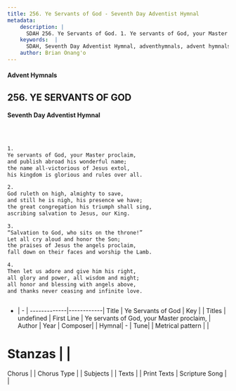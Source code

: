 ```yaml
---
title: 256. Ye Servants of God - Seventh Day Adventist Hymnal
metadata:
    description: |
      SDAH 256. Ye Servants of God. 1. Ye servants of God, your Master proclaim, and publish abroad his wonderful name; the name all-victorious of Jesus extol, his kingdom is glorious and rules over all.
    keywords:  |
      SDAH, Seventh Day Adventist Hymnal, adventhymnals, advent hymnals, Ye Servants of God, Ye servants of God, your Master proclaim, 
    author: Brian Onang'o
---
```


#### Advent Hymnals
## 256. YE SERVANTS OF GOD
#### Seventh Day Adventist Hymnal

```txt



1.
Ye servants of God, your Master proclaim,
and publish abroad his wonderful name;
the name all-victorious of Jesus extol,
his kingdom is glorious and rules over all.

2.
God ruleth on high, almighty to save,
and still he is nigh, his presence we have;
the great congregation his triumph shall sing,
ascribing salvation to Jesus, our King.

3.
“Salvation to God, who sits on the throne!”
Let all cry aloud and honor the Son;
the praises of Jesus the angels proclaim,
fall down on their faces and worship the Lamb.

4.
Then let us adore and give him his right,
all glory and power, all wisdom and might;
all honor and blessing with angels above,
and thanks never ceasing and infinite love.



```

- |   -  |
-------------|------------|
Title | Ye Servants of God |
Key |  |
Titles | undefined |
First Line | Ye servants of God, your Master proclaim, |
Author | 
Year | 
Composer|  |
Hymnal|  - |
Tune|  |
Metrical pattern | |
# Stanzas |  |
Chorus |  |
Chorus Type |  |
Subjects |  |
Texts |  |
Print Texts | 
Scripture Song |  |
  
